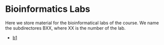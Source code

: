# Bioinformatics Labs

Here we store material for the bioinformatical labs of the course. We name the subdirectores BXX, where XX is the number of the lab.

* [b1](b1/)
